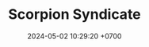 ---
layout: teamCard
permalink: /team/:title.html
categories: LJ06 LJ2 LJ3  LJ7  
maincover: /assets/logos/SSI.png
puntosLJMAYO24:
date: 2024-05-02 10:29:20 +0700
title: Scorpion Syndicate 
route: /liga-naranja
tag: johto042024
color: black
puntosLJ202404: 12
grupo: sur
background: '#F16C38'
cover: /assets/ver.png
team: Scorpion Syndicate 
ID: SSI
status: <i class="fa-solid fa-check"></i>
puntos: 
pj: 
#PARTIDO 1
j1: RONDA 1
p1: PROJECT ONE
pp1: SSI
r1: 
rr1: 
bg1: rock rock
pt1: 
pj1: 
#PARTIDO 2
j2: RONDA 2
p2: SSI
pp2: HG SOULSILVER
bg2: rock rock
r2: 
rr2: 
pt2: 
pj2:  
#PARTIDO 3
j3: RONDA 3
p3: SSI
pp3: GG STEEL
bg3: rock rock
r3: 
rr3: 
pt3: 
pj3: 
#PARTIDO 4
j4: RONDA 4
p4: IL ULTIMATE
pp4: SSI
bg4: rock rock
r4: 
rr4: 
pt4: 
pj4: 
#PARTIDO 5
j5: RONDA 5
p5: GG GHOST
pp5: SSI
bg5: rock rock
r5: 
rr5: 
pt5:
pj5:  
#PARTIDO 6
j6: RONDA 6
p6: ZERONOTE
pp6: SSI
bg6: rock rock
r6: 
rr6: 
pt6: 
pj6:  
#PARTIDO 7
j7: RONDA 7
p7: SSI
pp7: T-BONERS
bg7: rock rock
r7: 
rr7: 
pt7: 
pj7:  
#PARTIDO 8
j8: RONDA 8
p8: DFS SAPPHIRE
pp8: SSI
bg8: rock rock
r8: 
rr8: 
pt8: 
pj8:   
#PARTIDO 9
j9: RONDA 9
p9: DFS DIAMOND
pp9: SSI
bg9: rock rock
r9: 
rr9: 
pt9: 
pj9: 
stream: <i class="fa-brands fa-twitch text-white"></i>
dia: 27
hora: '21:10'
---